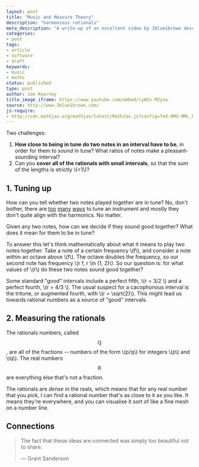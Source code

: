 ```yaml
---
layout: post
title: "Music and Measure Theory"
description: "harmonious rationals"
meta_description: "A write-up of an excellent video by 3blue1brown describing a beautiful correspondence between tuning musical intervals and the measure of the rational numbers."
categories:
- post
tags:
- article
- software
- draft
keywords:
- music
- maths
status: published
type: post
author: Joe Kearney
title_image_iframe: https://www.youtube.com/embed/cyW5z-M2yzw
source: http://www.3blue1brown.com/
js-require:
- http://cdn.mathjax.org/mathjax/latest/MathJax.js?config=TeX-AMS-MML_HTMLorMML
---
```


Two challenges:

1. **How close to being in tune do two notes in an interval have to be**, in order for them to _sound_ in tune? What ratios of notes make a pleasant-sounding interval?
1. Can you **cover all of the rationals with small intervals**, so that the sum of the lengths is strictly \\(<1\\)?

## 1. Tuning up

How can you tell whether two notes played together are in tune? No, don't bother, there are [too](https://en.wikipedia.org/wiki/Well_temperament) [many](https://en.wikipedia.org/wiki/Equal_temperament) [ways](https://en.wikipedia.org/wiki/Pythagorean_tuning) to tune an instrument and mostly they don't quite align with the harmonics. No matter.

Given any two notes, how can we decide if they sound good together? What does it mean for them to be in tune?

To answer this let's think mathematically about what it means to play two notes together. Take a note of a certain frequency \\(f\\), and consider a note within an octave above \\(f\\). The octave doubles the frequency, so our second note has frequency \\(r f, r \in (1, 2)\\). So our question is: for what values of \\(r\\) do these two notes sound good together?

Some standard "good" intervals include a perfect fifth, \\(r = 3/2 \\) and a perfect fourth, \\(r = 4/3 \\). The usual suspect for a cacophonous interval is the tritone, or augmented fourth, with \\(r = \sqrt{2}\\). This might lead us towards rational numbers as a source of "good" intervals.

## 2. Measuring the rationals

The rationals numbers, called $$\mathbb{Q}$$, are all of the fractions -- numbers of the form \\(p/q\\) for integers \\(p\\) and \\(q\\). The real numbers $$\mathbb{R}$$ are everything else that's not a fraction.

The rationals are _dense_ in the reals, which means that for any real number that you pick, I can find a rational number that's as close to it as you like. It means they're everywhere, and you can visualise it sort of like a fine mesh on a number line.

## Connections

> The fact that these ideas are connected was simply too beautiful not to share.
>
> <p class="cite">&mdash; Grant Sanderson</p>
